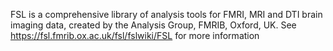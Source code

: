 FSL is a comprehensive library of analysis tools for FMRI, MRI and DTI brain imaging data, created by the Analysis Group, FMRIB, Oxford, UK. See https://fsl.fmrib.ox.ac.uk/fsl/fslwiki/FSL for more information